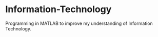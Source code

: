 # Information-Technology
Programming in MATLAB to improve my understanding of Information Technology.
